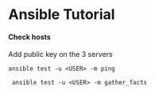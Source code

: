 # Ansible Tutorial

#### Check hosts
Add public key on the 3 servers
```commandline
ansible test -u <USER> -m ping
```

```commandline
 ansible test -u <USER> -m gather_facts
```